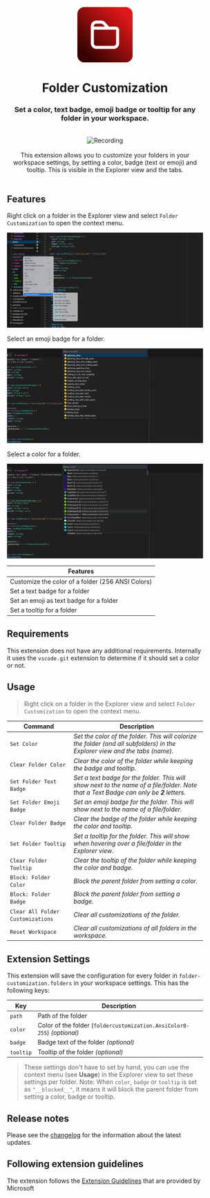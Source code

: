 <div style="padding: 0 25px 0">
<div align="center"><img src="https://github.com/j3lte/vscode-folder-customization/raw/main/resources/images/icon.png" alt="Logo" height="128" /></div><h1 align="center">Folder Customization</h1><h3 align="center" style="border:none">Set a color, text badge, emoji badge or tooltip for any folder in your workspace.</h2>
<br/>
<div align="center">
<img src="https://github.com/j3lte/vscode-folder-customization/raw/main/assets/recording.gif" alt="Recording" />
</div>
<div align="center"><br />This extension allows you to customize your folders in your workspace settings, by setting a color, badge (text or emoji) and tooltip. This is visible in the Explorer view and the tabs.</div>
<br/>


## Features

Right click on a folder in the Explorer view and select `Folder Customization` to open the context menu.<br />

![Folder Customization](https://github.com/j3lte/vscode-folder-customization/raw/main/assets/screenshots/screenshot-2.png)

Select an emoji badge for a folder.
<br />

![Folder Customization](https://github.com/j3lte/vscode-folder-customization/raw/main/assets/screenshots/screenshot-3.png)

Select a color for a folder.
<br />

![Folder Customization](https://github.com/j3lte/vscode-folder-customization/raw/main/assets/screenshots/screenshot-4.png)

| **Features**                                      |
| ------------------------------------------------- |
| Customize the color of a folder (256 ANSI Colors) |
| Set a text badge for a folder                     |
| Set an emoji as text badge for a folder           |
| Set a tooltip for a folder                        |

## Requirements

This extension does not have any additional requirements. Internally it uses the `vscode.git` extension to determine if it should set a color or not.

## Usage

> Right click on a folder in the Explorer view and select `Folder Customization` to open the context menu.

| Command                           | Description                                                                                                                            |
| --------------------------------- | -------------------------------------------------------------------------------------------------------------------------------------- |
| `Set Color`                       | _Set the color of the folder. This will colorize the folder (and all subfolders) in the Explorer view and the tabs (name)._            |
| `Clear Folder Color`              | _Clear the color of the folder while keeping the badge and tooltip._                                                                   |
| `Set Folder Text Badge`           | _Set a text badge for the folder. This will show next to the name of a file/folder. Note that a Text Badge can only be **2** letters._ |
| `Set Folder Emoji Badge`          | _Set an emoji badge for the folder. This will show next to the name of a file/folder._                                                 |
| `Clear Folder Badge`              | _Clear the badge of the folder while keeping the color and tooltip._                                                                   |
| `Set Folder Tooltip`              | _Set a tooltip for the folder. This will show when hovering over a file/folder in the Explorer view._                                  |
| `Clear Folder Tooltip`            | _Clear the tooltip of the folder while keeping the color and badge._                                                                   |
| `Block: Folder Color`             | _Block the parent folder from setting a color._                                                                                        |
| `Block: Folder Badge`             | _Block the parent folder from setting a badge._                                                                                        |
| `Clear All Folder Customizations` | _Clear all customizations of the folder._                                                                                              |
| `Reset Workspace`                 | _Clear all customizations of all folders in the workspace._                                                                            |

## Extension Settings

This extension wlll save the configuration for every folder in `folder-customization.folders` in your workspace settings. This has the following keys:

| Key       | Description                                                             |
| --------- | ----------------------------------------------------------------------- |
| `path`    | Path of the folder                                                      |
| `color`   | Color of the folder (`foldercustomization.AnsiColor0-255`) _(optional)_ |
| `badge`   | Badge text of the folder _(optional)_                                   |
| `tooltip` | Tooltip of the folder _(optional)_                                      |

> These settings don't have to set by hand, you can use the context menu (see **Usage**) in the Explorer view to set these settings per folder.
> Note: When `color`, `badge` or `tooltip` is set as `"__blocked__"`, it means it will block the parent folder from setting a color, badge or tooltip.

## Release notes

Please see the [changelog](CHANGELOG.md) for the information about the latest updates.

## Following extension guidelines

The extension follows the [Extension Guidelines](https://code.visualstudio.com/api/references/extension-guidelines) that are provided by Microsoft
